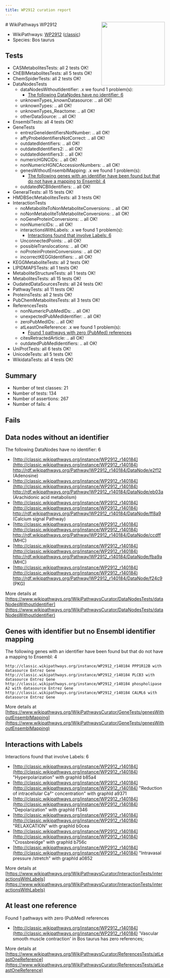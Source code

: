 ```yaml
---
title: WP2912 curation report
---
```


<img style="float: right; width: 200px" src="https://upload.wikimedia.org/wikipedia/commons/thumb/8/83/Wplogo_with_text_500.png/640px-Wplogo_with_text_500.png" />
# WikiPathways WP2912

* WikiPathways: [WP2912](https://wikipathways.org/pathways/WP2912) ([classic](https://classic.wikipathways.org/instance/WP2912))
* Species: Bos taurus
## Tests
* CASMetabolitesTests: all 2 tests OK!
* ChEBIMetabolitesTests: all 5 tests OK!
* ChemSpiderTests: all 2 tests OK!
* DataNodesTests
    * dataNodesWithoutIdentifier: .x we found 1 problem(s):
        * [The following DataNodes have no identifier: 6](#d2d32fa5)
    * unknownTypes_knownDatasource: .. all OK!
    * unknownTypes: .. all OK!
    * unknownTypes_Reactome: .. all OK!
    * otherDataSource: .. all OK!
* EnsemblTests: all 4 tests OK!
* GeneTests
    * entrezGeneIdentifiersNotNumber: .. all OK!
    * affyProbeIdentifiersNotCorrect: .. all OK!
    * outdatedIdentifiers: .. all OK!
    * outdatedIdentifiers2: .. all OK!
    * outdatedIdentifiers3: .. all OK!
    * numericHGNCIDs: .. all OK!
    * nonNumericHGNCAccessionNumbers: .. all OK!
    * genesWithoutEnsemblMapping: .x we found 1 problem(s):
        * [The following genes with an identifier have been found but that do not have a mapping to Ensembl: 4](#40286d86)
    * outdatedNCBIIdentifiers: .. all OK!
* GeneralTests: all 15 tests OK!
* HMDBSecMetabolitesTests: all 3 tests OK!
* InteractionTests
    * noMetaboliteToNonMetaboliteConversions: .. all OK!
    * noNonMetaboliteToMetaboliteConversions: .. all OK!
    * noGeneProteinConversions: .. all OK!
    * nonNumericIDs: .. all OK!
    * interactionsWithLabels: .x we found 1 problem(s):
        * [Interactions found that involve Labels: 6](#630d267d)
    * UnconnectedPoints: .. all OK!
    * possibleTranslocations: .. all OK!
    * noProteinProteinConversions: .. all OK!
    * incorrectKEGGIdentifiers: .. all OK!
* KEGGMetaboliteTests: all 2 tests OK!
* LIPIDMAPSTests: all 1 tests OK!
* MetaboliteStructureTests: all 1 tests OK!
* MetabolitesTests: all 15 tests OK!
* OudatedDataSourcesTests: all 24 tests OK!
* PathwayTests: all 11 tests OK!
* ProteinsTests: all 2 tests OK!
* PubChemMetabolitesTests: all 3 tests OK!
* ReferencesTests
    * nonNumericPubMedIDs: .. all OK!
    * unexpectedPubMedIdentifier: .. all OK!
    * zeroPubMedIDs: .. all OK!
    * atLeastOneReference: .x we found 1 problem(s):
        * [Found 1 pathways with zero (PubMed) references](#d0a459f0)
    * citesRetractedArticle: .. all OK!
    * outdatedPubMedIdentifiers: .. all OK!
* UniProtTests: all 6 tests OK!
* UnicodeTests: all 5 tests OK!
* WikidataTests: all 4 tests OK!


## Summary

* Number of test classes: 21
* Number of tests: 134
* Number of assertions: 267
* Number of fails: 4

## Fails

<a name="d2d32fa5" />

## Data nodes without an identifier

The following DataNodes have no identifier: 6

* [http://classic.wikipathways.org/instance/WP2912_r140184](http://classic.wikipathways.org/instance/WP2912_r140184) http://rdf.wikipathways.org/Pathway/WP2912_r140184/DataNode/e2f12 (Adenosine)
* [http://classic.wikipathways.org/instance/WP2912_r140184](http://classic.wikipathways.org/instance/WP2912_r140184) http://rdf.wikipathways.org/Pathway/WP2912_r140184/DataNode/eb03a (Arachidonic acid metabolism)
* [http://classic.wikipathways.org/instance/WP2912_r140184](http://classic.wikipathways.org/instance/WP2912_r140184) http://rdf.wikipathways.org/Pathway/WP2912_r140184/DataNode/ff8a9 (Calcium signal Pathway)
* [http://classic.wikipathways.org/instance/WP2912_r140184](http://classic.wikipathways.org/instance/WP2912_r140184) http://rdf.wikipathways.org/Pathway/WP2912_r140184/DataNode/ccdff (MHC)
* [http://classic.wikipathways.org/instance/WP2912_r140184](http://classic.wikipathways.org/instance/WP2912_r140184) http://rdf.wikipathways.org/Pathway/WP2912_r140184/DataNode/fba9a (MHC)
* [http://classic.wikipathways.org/instance/WP2912_r140184](http://classic.wikipathways.org/instance/WP2912_r140184) http://rdf.wikipathways.org/Pathway/WP2912_r140184/DataNode/f24c9 (PKG)


More details at [https://www.wikipathways.org/WikiPathwaysCurator/DataNodesTests/dataNodesWithoutIdentifier](https://www.wikipathways.org/WikiPathwaysCurator/DataNodesTests/dataNodesWithoutIdentifier)

<a name="40286d86" />

## Genes with identifier but no Ensembl identifier mapping

The following genes with an identifier have been found but that do not have a mapping to Ensembl: 4
```
http://classic.wikipathways.org/instance/WP2912_r140184 PPP1R12B with datasource Entrez Gene
http://classic.wikipathways.org/instance/WP2912_r140184 PLCB3 with datasource Entrez Gene
http://classic.wikipathways.org/instance/WP2912_r140184 phospholipase A2 with datasource Entrez Gene
http://classic.wikipathways.org/instance/WP2912_r140184 CALML6 with datasource Entrez Gene
```

More details at [https://www.wikipathways.org/WikiPathwaysCurator/GeneTests/genesWithoutEnsemblMapping](https://www.wikipathways.org/WikiPathwaysCurator/GeneTests/genesWithoutEnsemblMapping)

<a name="630d267d" />

## Interactions with Labels

Interactions found that involve Labels: 6

* [http://classic.wikipathways.org/instance/WP2912_r140184](http://classic.wikipathways.org/instance/WP2912_r140184) "Hyperpolarization" with graphId b85a4
* [http://classic.wikipathways.org/instance/WP2912_r140184](http://classic.wikipathways.org/instance/WP2912_r140184) "Reduction of intracellular
 Ca²⁺ concentration" with graphId a9371
* [http://classic.wikipathways.org/instance/WP2912_r140184](http://classic.wikipathways.org/instance/WP2912_r140184) "Depolarization" with graphId f1346
* [http://classic.wikipathways.org/instance/WP2912_r140184](http://classic.wikipathways.org/instance/WP2912_r140184) "RELAXCATION" with graphId b0cea
* [http://classic.wikipathways.org/instance/WP2912_r140184](http://classic.wikipathways.org/instance/WP2912_r140184) "Crossbreidge" with graphId b756c
* [http://classic.wikipathways.org/instance/WP2912_r140184](http://classic.wikipathways.org/instance/WP2912_r140184) "Intravasal pressure
/stretch" with graphId a0852


More details at [https://www.wikipathways.org/WikiPathwaysCurator/InteractionTests/interactionsWithLabels](https://www.wikipathways.org/WikiPathwaysCurator/InteractionTests/interactionsWithLabels)

<a name="d0a459f0" />

## At least one reference

Found 1 pathways with zero (PubMed) references

* [http://classic.wikipathways.org/instance/WP2912_r140184](http://classic.wikipathways.org/instance/WP2912_r140184) 'Vascular smooth muscle contraction' in Bos taurus has zero references; 


More details at [https://www.wikipathways.org/WikiPathwaysCurator/ReferencesTests/atLeastOneReference](https://www.wikipathways.org/WikiPathwaysCurator/ReferencesTests/atLeastOneReference)

